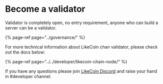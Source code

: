 # Become a validator

Validator is completely open, no entry requirement, anyone who can build a server can be a validator.

{% page-ref page="../governance/" %}

For more technical information about LikeCoin chan validator, please check out the docs below:

{% page-ref page="../../developer/likecoin-chain-node/" %}

If you have any questions please join [LikeCoin Discord](https://discord.com/invite/W4DQ6peZZZ) and raise your hand in \#developer channel.

